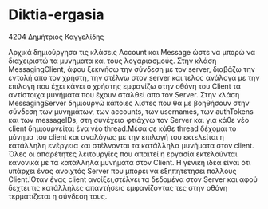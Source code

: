 # Diktia-ergasia
4204 Δημήτριος Καγγελίδης

Αρχικά δημιούργησα τις κλάσεις Account και Message ώστε να μπορώ να διαχειριστώ τα μυνηματα και τους λογαριασμούς.
Στην κλάση MessagingClient, άφου ξεκινήσω την σύνδεση με τον server, διαβάζω την εντολή απο τον χρήστη, την στέλνω στον server και τελος ανάλογα με την επιλογή που έχει κάνει ο χρήστης εμφανίζω στην οθόνη του Client τα αντίστοιχα μυνήματα που έχουν σταλθεί απο τον Server.
Στην κλάση MessagingServer δημιουργώ κάποιες λίστες που θα με βοηθήσουν στην σύνδεση των μυνημάτων, των accounts, των usernames, των authTokens και των messageIDs, στη συνέχεια φτιάχνω τον Server και για κάθε νέο client δημιουργείται ένα νέο thread.Μέσα σε κάθε thread δέχομαι το μύνημα του client και αναλόγως με την επιλογή του εκτελείται η κατάλληλη ενέργεια και στέλνονται τα κατάλληλα μυνήματα στον client.
Όλες οι απαρέτητες λειτουργίες που απαιτεί η εργασία εκτελούνται κανονικά με τα κατάλληλα μυνήματα στον Client.
Η γενική ιδέα είναι ότι υπάρχει ένας ανοιχτός Server που μπορει να εξηπητετησει πολλους Client.'Οταν ένας client ανοίξει,στέλνει τα δεδομένα στον Server και αφού δεχτει τις κατάλληλες απαντήσεις εμφανίζοντας τες στην οθόνη τερματιζεται η σύνδεση τους.